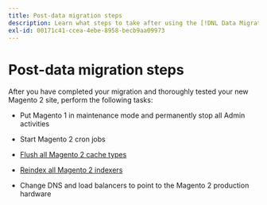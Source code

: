 ```yaml
---
title: Post-data migration steps
description: Learn what steps to take after using the [!DNL Data Migration Tool] to migrate data from Magento 1 to Magento 2.
exl-id: 00171c41-ccea-4ebe-8958-becb9aa09973
---
```

# Post-data migration steps

After you have completed your migration and thoroughly tested your new Magento 2 site, perform the following tasks:

*  Put Magento 1 in maintenance mode and permanently stop all Admin activities

*  Start Magento 2 cron jobs

*  [Flush all Magento 2 cache types](../../../configuration/cli/manage-cache.md#clean-and-flush-cache-types)

*  [Reindex all Magento 2 indexers](../../../configuration/cli/manage-indexers.md#reindex)

*  Change DNS and load balancers to point to the Magento 2 production hardware
